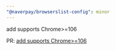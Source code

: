 ```yaml
---
"@naverpay/browserslist-config": minor
---
```


add supports Chrome>=106

PR: [add supports Chrome>=106](https://github.com/NaverPayDev/browserslist-config/pull/12)
